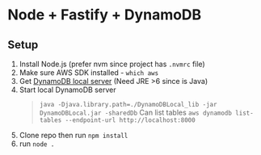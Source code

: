 # Node + Fastify + DynamoDB

## Setup

1. Install Node.js (prefer nvm since project has `.nvmrc` file)
2. Make sure AWS SDK installed - `which aws`
3. Get [DynamoDB local server](https://docs.aws.amazon.com/amazondynamodb/latest/developerguide/DynamoDBLocal.html) (Need JRE >6 since is Java)
4. Start local DynamoDB server
   > `java -Djava.library.path=./DynamoDBLocal_lib -jar DynamoDBLocal.jar -sharedDb`
   > Can list tables `aws dynamodb list-tables --endpoint-url http://localhost:8000`
5. Clone repo then run `npm install`
6. run `node .`
